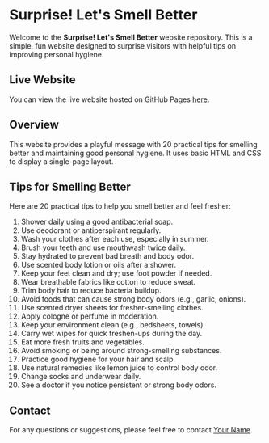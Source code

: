 # Surprise! Let's Smell Better

Welcome to the **Surprise! Let's Smell Better** website repository. This is a simple, fun website designed to surprise visitors with helpful tips on improving personal hygiene.

## Live Website

You can view the live website hosted on GitHub Pages [here](https://yourusername.github.io/repositoryname/).

## Overview

This website provides a playful message with 20 practical tips for smelling better and maintaining good personal hygiene. It uses basic HTML and CSS to display a single-page layout.

## Tips for Smelling Better

Here are 20 practical tips to help you smell better and feel fresher:

1. Shower daily using a good antibacterial soap.
2. Use deodorant or antiperspirant regularly.
3. Wash your clothes after each use, especially in summer.
4. Brush your teeth and use mouthwash twice daily.
5. Stay hydrated to prevent bad breath and body odor.
6. Use scented body lotion or oils after a shower.
7. Keep your feet clean and dry; use foot powder if needed.
8. Wear breathable fabrics like cotton to reduce sweat.
9. Trim body hair to reduce bacteria buildup.
10. Avoid foods that can cause strong body odors (e.g., garlic, onions).
11. Use scented dryer sheets for fresher-smelling clothes.
12. Apply cologne or perfume in moderation.
13. Keep your environment clean (e.g., bedsheets, towels).
14. Carry wet wipes for quick freshen-ups during the day.
15. Eat more fresh fruits and vegetables.
16. Avoid smoking or being around strong-smelling substances.
17. Practice good hygiene for your hair and scalp.
18. Use natural remedies like lemon juice to control body odor.
19. Change socks and underwear daily.
20. See a doctor if you notice persistent or strong body odors.

## Contact

For any questions or suggestions, please feel free to contact [Your Name](mailto:your.email@example.com).
